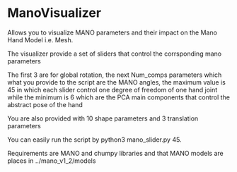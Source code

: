 # ManoVisualizer

Allows you to visualize MANO parameters and their impact on the Mano Hand Model i.e. Mesh.

The visualizer provide a set of sliders that control the corrsponding mano parameters

The first 3 are for global rotation, the next Num_comps parameters which what you provide to the script are the MANO angles, the maximum value is 45 in which each slider control one degree of freedom of one hand joint while the minimum is 6 which are the PCA main components that control the abstract pose of the hand

You are also provided with 10 shape parameters and 3 translation parameters

You can easily run the script by python3 mano_slider.py 45.

Requirements are MANO and chumpy libraries and that MANO models are places in ../mano_v1_2/models

